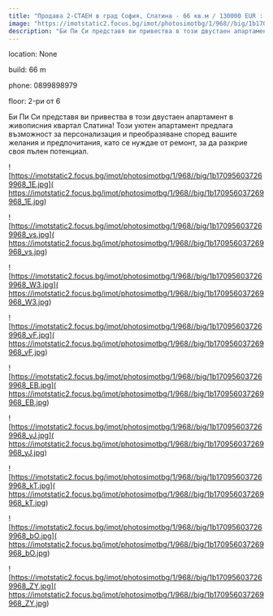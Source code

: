 ```yaml
---
title: "Продава 2-СТАЕН в град София, Слатина - 66 кв.м / 130000 EUR :: imot.bg Обява"
image: "https://imotstatic2.focus.bg/imot/photosimotbg/1/968//big/1b170956037269968_Mn.jpg"
description: "Би Пи Си представя ви привества в този двустаен апартамент в живописния квартал Слатина! Този уютен апартамент предлага възможност за персонализация и преобразяване според вашите желания и предпочитания, като се нуждае от ремонт, за да разкрие своя пълен потенциал."
---
```


location: None

build: 66 m

phone: 0899898979

floor: 2-ри от 6

Би Пи Си представя ви привества в този двустаен апартамент в живописния квартал Слатина! Този уютен апартамент предлага възможност за персонализация и преобразяване според вашите желания и предпочитания, като се нуждае от ремонт, за да разкрие своя пълен потенциал.


![https://imotstatic2.focus.bg/imot/photosimotbg/1/968//big/1b170956037269968_1E.jpg]( https://imotstatic2.focus.bg/imot/photosimotbg/1/968//big/1b170956037269968_1E.jpg)


![https://imotstatic2.focus.bg/imot/photosimotbg/1/968//big/1b170956037269968_vs.jpg]( https://imotstatic2.focus.bg/imot/photosimotbg/1/968//big/1b170956037269968_vs.jpg)


![https://imotstatic2.focus.bg/imot/photosimotbg/1/968//big/1b170956037269968_W3.jpg]( https://imotstatic2.focus.bg/imot/photosimotbg/1/968//big/1b170956037269968_W3.jpg)


![https://imotstatic2.focus.bg/imot/photosimotbg/1/968//big/1b170956037269968_vF.jpg]( https://imotstatic2.focus.bg/imot/photosimotbg/1/968//big/1b170956037269968_vF.jpg)


![https://imotstatic2.focus.bg/imot/photosimotbg/1/968//big/1b170956037269968_EB.jpg]( https://imotstatic2.focus.bg/imot/photosimotbg/1/968//big/1b170956037269968_EB.jpg)


![https://imotstatic2.focus.bg/imot/photosimotbg/1/968//big/1b170956037269968_yJ.jpg]( https://imotstatic2.focus.bg/imot/photosimotbg/1/968//big/1b170956037269968_yJ.jpg)


![https://imotstatic2.focus.bg/imot/photosimotbg/1/968//big/1b170956037269968_kT.jpg]( https://imotstatic2.focus.bg/imot/photosimotbg/1/968//big/1b170956037269968_kT.jpg)


![https://imotstatic2.focus.bg/imot/photosimotbg/1/968//big/1b170956037269968_bO.jpg]( https://imotstatic2.focus.bg/imot/photosimotbg/1/968//big/1b170956037269968_bO.jpg)


![https://imotstatic2.focus.bg/imot/photosimotbg/1/968//big/1b170956037269968_ZY.jpg]( https://imotstatic2.focus.bg/imot/photosimotbg/1/968//big/1b170956037269968_ZY.jpg)


